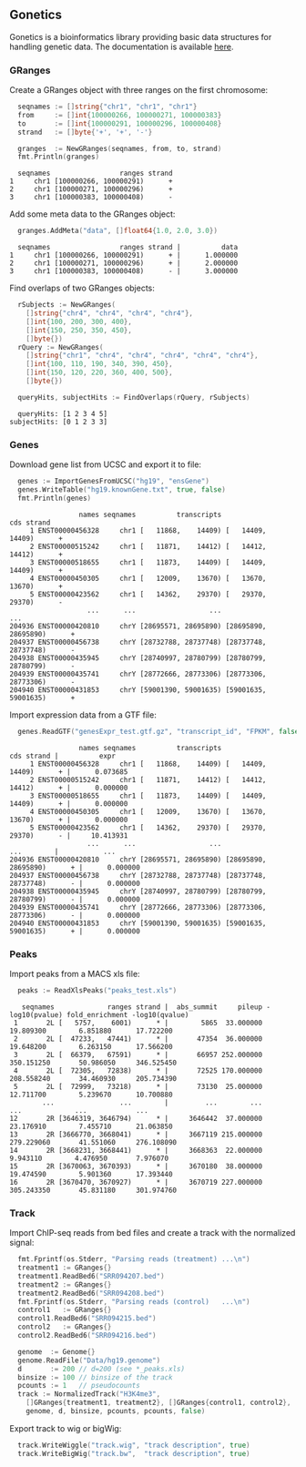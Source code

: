 ## Gonetics

Gonetics is a bioinformatics library providing basic data structures for handling genetic data. The documentation is available [here](https://godoc.org/github.com/pbenner/gonetics).

### GRanges

Create a GRanges object with three ranges on the first chromosome:

```go
  seqnames := []string{"chr1", "chr1", "chr1"}
  from     := []int{100000266, 100000271, 100000383}
  to       := []int{100000291, 100000296, 100000408}
  strand   := []byte{'+', '+', '-'}

  granges  := NewGRanges(seqnames, from, to, strand)
  fmt.Println(granges)
```
	  seqnames                 ranges strand
	1     chr1 [100000266, 100000291)      +
	2     chr1 [100000271, 100000296)      +
	3     chr1 [100000383, 100000408)      -

Add some meta data to the GRanges object:

```go
  granges.AddMeta("data", []float64{1.0, 2.0, 3.0})
```
	  seqnames                 ranges strand |          data
	1     chr1 [100000266, 100000291)      + |      1.000000
	2     chr1 [100000271, 100000296)      + |      2.000000
	3     chr1 [100000383, 100000408)      - |      3.000000

Find overlaps of two GRanges objects:

```go
  rSubjects := NewGRanges(
    []string{"chr4", "chr4", "chr4", "chr4"},
    []int{100, 200, 300, 400},
    []int{150, 250, 350, 450},
    []byte{})
  rQuery := NewGRanges(
    []string{"chr1", "chr4", "chr4", "chr4", "chr4", "chr4"},
    []int{100, 110, 190, 340, 390, 450},
    []int{150, 120, 220, 360, 400, 500},
    []byte{})

  queryHits, subjectHits := FindOverlaps(rQuery, rSubjects)
```
	  queryHits: [1 2 3 4 5]
	subjectHits: [0 1 2 3 3]

### Genes

Download gene list from UCSC and export it to file:

```go
  genes := ImportGenesFromUCSC("hg19", "ensGene")
  genes.WriteTable("hg19.knownGene.txt", true, false)
  fmt.Println(genes)
```

	                 names seqnames          transcripts                  cds strand
	     1 ENST00000456328     chr1 [   11868,    14409) [   14409,    14409)      +
	     2 ENST00000515242     chr1 [   11871,    14412) [   14412,    14412)      +
	     3 ENST00000518655     chr1 [   11873,    14409) [   14409,    14409)      +
	     4 ENST00000450305     chr1 [   12009,    13670) [   13670,    13670)      +
	     5 ENST00000423562     chr1 [   14362,    29370) [   29370,    29370)      -
	                   ...      ...                  ...                  ...       
	204936 ENST00000420810     chrY [28695571, 28695890) [28695890, 28695890)      +
	204937 ENST00000456738     chrY [28732788, 28737748) [28737748, 28737748)      -
	204938 ENST00000435945     chrY [28740997, 28780799) [28780799, 28780799)      -
	204939 ENST00000435741     chrY [28772666, 28773306) [28773306, 28773306)      -
	204940 ENST00000431853     chrY [59001390, 59001635) [59001635, 59001635)      +

Import expression data from a GTF file:

```go
  genes.ReadGTF("genesExpr_test.gtf.gz", "transcript_id", "FPKM", false)
```

	                 names seqnames          transcripts                  cds strand |          expr
	     1 ENST00000456328     chr1 [   11868,    14409) [   14409,    14409)      + |      0.073685
	     2 ENST00000515242     chr1 [   11871,    14412) [   14412,    14412)      + |      0.000000
	     3 ENST00000518655     chr1 [   11873,    14409) [   14409,    14409)      + |      0.000000
	     4 ENST00000450305     chr1 [   12009,    13670) [   13670,    13670)      + |      0.000000
	     5 ENST00000423562     chr1 [   14362,    29370) [   29370,    29370)      - |     10.413931
	                   ...      ...                  ...                  ...        |           ...
	204936 ENST00000420810     chrY [28695571, 28695890) [28695890, 28695890)      + |      0.000000
	204937 ENST00000456738     chrY [28732788, 28737748) [28737748, 28737748)      - |      0.000000
	204938 ENST00000435945     chrY [28740997, 28780799) [28780799, 28780799)      - |      0.000000
	204939 ENST00000435741     chrY [28772666, 28773306) [28773306, 28773306)      - |      0.000000
	204940 ENST00000431853     chrY [59001390, 59001635) [59001635, 59001635)      + |      0.000000

### Peaks

Import peaks from a MACS xls file:

```go
  peaks := ReadXlsPeaks("peaks_test.xls")
```
	   seqnames             ranges strand |  abs_summit     pileup -log10(pvalue) fold_enrichment -log10(qvalue)
	 1       2L [   5757,    6001)      * |        5865  33.000000      19.809300        6.851880      17.722200
	 2       2L [  47233,   47441)      * |       47354  36.000000      19.648200        6.263150      17.566200
	 3       2L [  66379,   67591)      * |       66957 252.000000     350.151250       50.986050     346.525450
	 4       2L [  72305,   72838)      * |       72525 170.000000     208.558240       34.460930     205.734390
	 5       2L [  72999,   73218)      * |       73130  25.000000      12.711700        5.239670      10.700880
	        ...                ...        |         ...        ...            ...             ...            ...
	12       2R [3646319, 3646794)      * |     3646442  37.000000      23.176910        7.455710      21.063850
	13       2R [3666770, 3668041)      * |     3667119 215.000000     279.229060       41.551060     276.108090
	14       2R [3668231, 3668441)      * |     3668363  22.000000       9.943110        4.476950       7.976070
	15       2R [3670063, 3670393)      * |     3670180  38.000000      19.474590        5.901360      17.393440
	16       2R [3670470, 3670927)      * |     3670719 227.000000     305.243350       45.831180     301.974760

### Track

Import ChIP-seq reads from bed files and create a track with the normalized signal:

```go
  fmt.Fprintf(os.Stderr, "Parsing reads (treatment) ...\n")
  treatment1 := GRanges{}
  treatment1.ReadBed6("SRR094207.bed")
  treatment2 := GRanges{}
  treatment2.ReadBed6("SRR094208.bed")
  fmt.Fprintf(os.Stderr, "Parsing reads (control)   ...\n")
  control1   := GRanges{}
  control1.ReadBed6("SRR094215.bed")
  control2   := GRanges{}
  control2.ReadBed6("SRR094216.bed")

  genome  := Genome{}
  genome.ReadFile("Data/hg19.genome")
  d       := 200 // d=200 (see *_peaks.xls)
  binsize := 100 // binsize of the track
  pcounts := 1   // pseudocounts
  track := NormalizedTrack("H3K4me3",
    []GRanges{treatment1, treatment2}, []GRanges{control1, control2},
    genome, d, binsize, pcounts, pcounts, false)
```

Export track to wig or bigWig:
```go
  track.WriteWiggle("track.wig", "track description", true)
  track.WriteBigWig("track.bw",  "track description", true)
```
